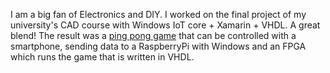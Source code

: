  I am a big fan of Electronics and DIY. I worked on the final project of my university's CAD course with Windows IoT core + Xamarin + VHDL. A great blend! The result was a [ping pong game](https://github.com/0xaryan/PingPongGame_CAD_VGA) that can be controlled with a smartphone, sending data to a RaspberryPi with Windows and an FPGA which runs the game that is written in VHDL. 